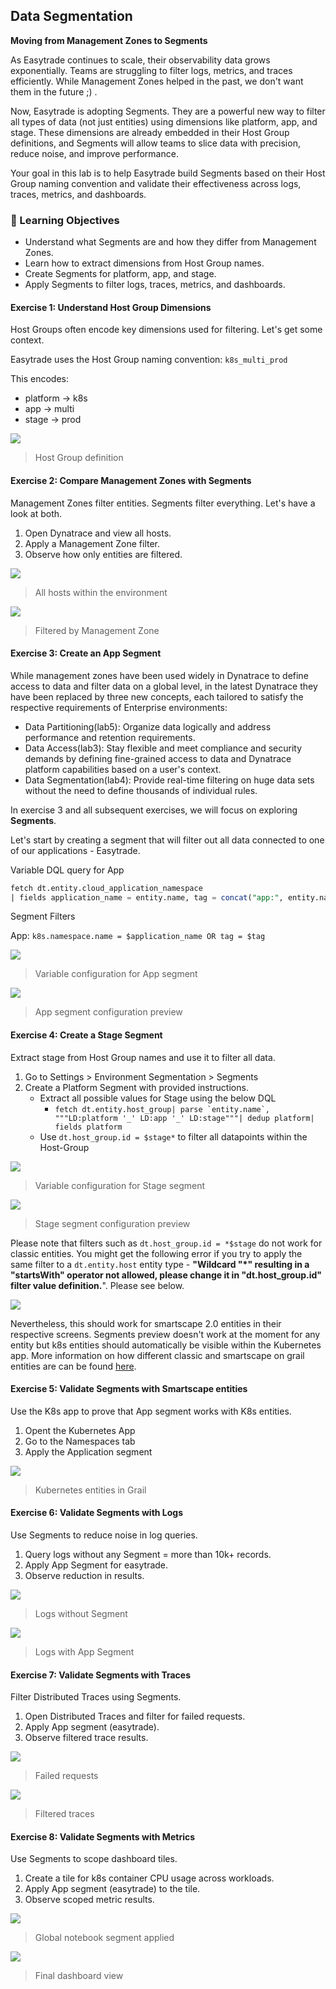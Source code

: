 ## Data Segmentation

**Moving from Management Zones to Segments**

As Easytrade continues to scale, their observability data grows exponentially. Teams are struggling to filter logs, metrics, and traces efficiently. While Management Zones helped in the past, we don't want them in the future ;) .

Now, Easytrade is adopting Segments. They are a powerful new way to filter all types of data (not just entities) using dimensions like platform, app, and stage. These dimensions are already embedded in their Host Group definitions, and Segments will allow teams to slice data with precision, reduce noise, and improve performance.

Your goal in this lab is to help Easytrade build Segments based on their Host Group naming convention and validate their effectiveness across logs, traces, metrics, and dashboards.

### 🎯 Learning Objectives

- Understand what Segments are and how they differ from Management Zones.
- Learn how to extract dimensions from Host Group names.
- Create Segments for platform, app, and stage.
- Apply Segments to filter logs, traces, metrics, and dashboards.


#### Exercise 1: Understand Host Group Dimensions

Host Groups often encode key dimensions used for filtering. Let's get some context.

Easytrade uses the Host Group naming convention:
`k8s_multi_prod`

This encodes:
- platform → k8s
- app → multi
- stage → prod

![](../../assets/images/host-group-definition.png)
> Host Group definition

#### Exercise 2: Compare Management Zones with Segments

Management Zones filter entities. Segments filter everything. Let's have a look at both.

1. Open Dynatrace and view all hosts.
2. Apply a Management Zone filter.
3. Observe how only entities are filtered.

![](../../assets/images/all-hosts-view.png)
> All hosts within the environment

![](../../assets/images/management-zone-filter.png)
> Filtered by Management Zone


#### Exercise 3: Create an App Segment

While management zones have been used widely in Dynatrace to define access to data and filter data on a global level, in the latest Dynatrace they have been replaced by three new concepts, each tailored to satisfy the respective requirements of Enterprise environments:
- Data Partitioning(lab5): Organize data logically and address performance and retention requirements.
- Data Access(lab3): Stay flexible and meet compliance and security demands by defining fine-grained access to data and Dynatrace platform capabilities based on a user's context.
- Data Segmentation(lab4): Provide real-time filtering on huge data sets without the need to define thousands of individual rules.

In exercise 3 and all subsequent exercises, we will focus on exploring **Segments**.

Let's start by creating a segment that will filter out all data connected to one of our applications - Easytrade.

Variable DQL query for App

```sql
fetch dt.entity.cloud_application_namespace
| fields application_name = entity.name, tag = concat("app:", entity.name)
```

Segment Filters

App: `k8s.namespace.name = $application_name OR tag = $tag`

![](../../assets/images/lab4-ex3-app-segment-variable.png)
>Variable configuration for App segment

![](../../assets/images/lab4-ex3-app-segment-configuration.png)
> App segment configuration preview

#### Exercise 4: Create a Stage Segment

Extract stage from Host Group names and use it to filter all data.

1. Go to Settings > Environment Segmentation > Segments
2. Create a Platform Segment with provided instructions.
    - Extract all possible values for Stage using the below DQL
        - ```fetch dt.entity.host_group| parse `entity.name`, """LD:platform '_' LD:app '_' LD:stage"""| dedup platform| fields platform```
    - Use `dt.host_group.id = $stage*` to filter all datapoints within the Host-Group

![](../../assets/images/lab4-ex4-stage-segment-variable.png)
> Variable configuration for Stage segment

![](../../assets/images/lab4-ex4-stage-segment-configuration.png)
> Stage segment configuration preview


Please note that filters such as `dt.host_group.id = *$stage` do not work for classic entities. You might get the following error if you try to apply the same filter to a `dt.entity.host` entity type - **"Wildcard "*" resulting in a "startsWith" operator not allowed, please change it in "dt.host_group.id" filter value definition.**". Please see below.

![](../../assets/images/lab4-ex4-classic-entity-segment-error.png)

Nevertheless, this should work for smartscape 2.0 entities in their respective screens. Segments preview doesn't work at the moment for any entity but k8s entities should automatically be visible within the Kubernetes app. More information on how different classic and smartscape on grail entities are can be found [here](https://docs.dynatrace.com/docs/discover-dynatrace/platform/grail/smartscape-on-grail#differences-between-classic-entities-and-smartscape-on-grail).


#### Exercise 5: Validate Segments with Smartscape entities

Use the K8s app to prove that App segment works with K8s entities.

1. Opent the Kubernetes App
2. Go to the Namespaces tab
3. Apply the Application segment

![](../../assets/images/lab4-ex5-smartscape-k8s-entity-filter.png)
> Kubernetes entities in Grail

#### Exercise 6: Validate Segments with Logs

Use Segments to reduce noise in log queries.

1. Query logs without any Segment = more than 10k+ records.
2. Apply App Segment for easytrade.
3. Observe reduction in results.

![](../../assets/images/lab4-ex6-log-without-segment.png)
> Logs without Segment

![](../../assets/images/lab4-ex6-log-with-app-segment.png)
> Logs with App Segment

#### Exercise 7: Validate Segments with Traces

Filter Distributed Traces using Segments.

1. Open Distributed Traces and filter for failed requests.
2. Apply App segment (easytrade).
3. Observe filtered trace results.

![](../../assets/images/lab4-ex7-failed-requests.png)
> Failed requests

![](../../assets/images/lab4-ex7-filtered-traces.png)
> Filtered traces

#### Exercise 8: Validate Segments with Metrics

Use Segments to scope dashboard tiles.

1. Create a tile for k8s container CPU usage across workloads.
2. Apply App segment (easytrade) to the tile.
3. Observe scoped metric results.


![](../../assets/images/lab4-ex8-notebook-segment.png)
> Global notebook segment applied

![](../../assets/images/lab4-ex8-final-notebook-view.png)
> Final dashboard view
